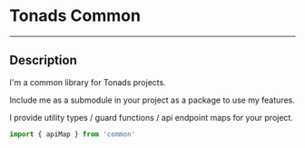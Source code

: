 # Tonads Common
---

## Description
I'm a common library for Tonads projects.

Include me as a submodule in your project as a package to use my features.

I provide utility types / guard functions / api endpoint maps for your project.

```ts
import { apiMap } from 'common'
```

